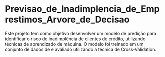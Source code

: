 # Previsao_de_Inadimplencia_de_Emprestimos_Arvore_de_Decisao
Este projeto tem como objetivo desenvolver um modelo de predição para identificar o risco de inadimplência de clientes de crédito, utilizando técnicas de aprendizado de máquina. O modelo foi treinado em um conjunto de dados de  e avaliado utilizando a técnica de Cross-Validation.
